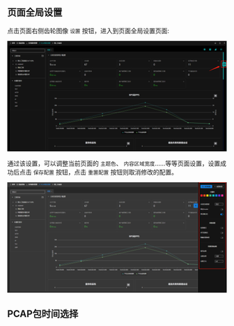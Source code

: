 ## 页面全局设置

点击页面右侧齿轮图像 `设置` 按钮，进入到页面全局设置页面:

![](./img/setting/01.png)

通过该设置，可以调整当前页面的 `主题色`、 `内容区域宽度`......等等页面设置，设置成功后点击 `保存配置` 按钮，点击 `重置配置` 按钮则取消修改的配置。

![](./img/setting/02.png)



## PCAP包时间选择

